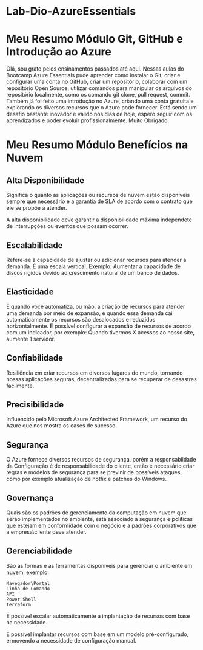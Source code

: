 # Lab-Dio-AzureEssentials

# Meu Resumo Módulo Git, GitHub e Introdução ao Azure

Olá, sou grato pelos ensinamentos passados até aqui.
Nessas aulas do Bootcamp Azure Essentials pude aprender como instalar o Git, criar e configurar uma conta no GitHub, criar um repositório, colaborar com um repositório Open Source, utilizar comandos para manipular os arquivos do repositório localmente, como os comando git clone, pull request, commit. Também já foi feito uma introdução no Azure, criando uma conta gratuita e explorando os diversos recursos que o Azure pode fornecer. Está sendo um desafio bastante inovador e válido nos dias de hoje, espero seguir com os aprendizados e poder evoluir profissionalmente. Muito Obrigado.


# Meu Resumo Módulo Benefícios na Nuvem

## Alta Disponibilidade

Significa o quanto as aplicações ou recursos de nuvem estão disponíveis sempre que necessário e a garantia de SLA de acordo com o contrato que ele se propõe a atender.

A alta disponibilidade deve garantir a disponibilidade máxima independete de interrupções ou eventos que possam ocorrer.

## Escalabilidade

Refere-se à capacidade de ajustar ou adicionar recursos para atender a demanda. É uma escala vertical. Exemplo: Aumentar a capacidade de discos rígidos devido ao crescimento natural de um banco de dados.

## Elasticidade

É quando você automatiza, ou mão, a criação de recursos para atender uma demanda por meio de expansão, e quando essa demanda cai automaticamente os recursos são desalocados e reduzidos horizontalmente. É possível configurar a expansão de recursos de acordo com um indicador, por exemplo: Quando tivermos X acessos ao nosso site, aumente 1 servidor.

## Confiabilidade

Resiliência em criar recursos em diversos lugares do mundo, tornando nossas aplicações seguras, decentralizadas para se recuperar de desastres facilmente.

## Precisibilidade

Influencido pelo Microsoft Azure Architected Framework, um recurso do Azure que nos mostra os cases de sucesso.

## Segurança

O Azure fornece diversos recursos de segurança, porém a responsabiidade da Configuração é de responsabilidade do cliente, então é necessário criar regras e modelos de segurança para se previnir de possíveis ataques, como por exemplo atualização de hotfix e patches do Windows.

## Governança

Quais são os padrões de gerenciamento da computação em nuvem que serão implementados no ambiente, está associado a segurança e politicas que estejam em conformidade com o negócio e a padrões corporativos que a empresa\cliente deve atender.

## Gerenciabilidade

São as formas e as ferramentas disponíveis para gerenciar o ambiente em nuvem, exemplo:
    
    Navegador\Portal
    Linha de Comando
    API
    Power Shell
    Terraform

É possível escalar automaticamente a implantação de recursos com base na necessidade.

É possível implantar recursos com base em um modelo pré-configurado, ermovendo a necessidade de configuração manual.



